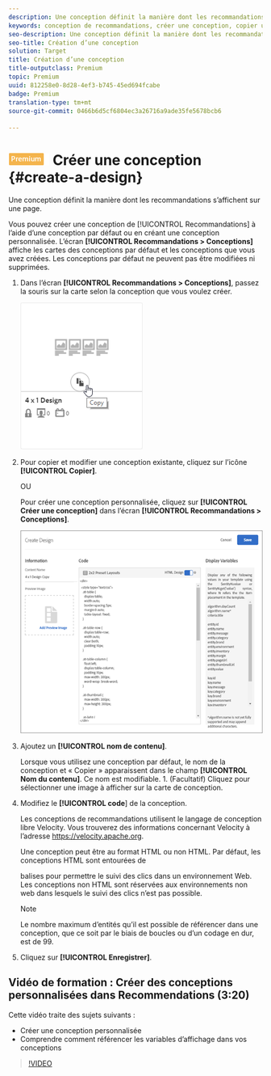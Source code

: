 ```yaml
---
description: Une conception définit la manière dont les recommandations s’affichent sur une page.
keywords: conception de recommandations, créer une conception, copier une conception
seo-description: Une conception définit la manière dont les recommandations s’affichent sur une page.
seo-title: Création d’une conception
solution: Target
title: Création d’une conception
title-outputclass: Premium
topic: Premium
uuid: 812258e0-8d28-4ef3-b745-45ed694fcabe
badge: Premium
translation-type: tm+mt
source-git-commit: 0466b6d5cf6804ec3a26716a9ade35fe5678bcb6

---
```



# ![PREMIUM](/help/assets/premium.png) Créer une conception {#create-a-design}

Une conception définit la manière dont les recommandations s’affichent sur une page.

Vous pouvez créer une conception de [!UICONTROL Recommandations] à l’aide d’une conception par défaut ou en créant une conception personnalisée. L’écran **[!UICONTROL Recommandations &gt; Conceptions]** affiche les cartes des conceptions par défaut et les conceptions que vous avez créées. Les conceptions par défaut ne peuvent pas être modifiées ni supprimées.

1. Dans l’écran **[!UICONTROL Recommandations &gt; Conceptions]**, passez la souris sur la carte selon la conception que vous voulez créer.

   ![](assets/Card_CopyDesign.png)

1. Pour copier et modifier une conception existante, cliquez sur l’icône **[!UICONTROL Copier]**.

   OU

   Pour créer une conception personnalisée, cliquez sur **[!UICONTROL Créer une conception]** dans l’écran **[!UICONTROL Recommandations &gt; Conceptions]**.

   ![](assets/createDesign.png)

1. Ajoutez un **[!UICONTROL nom de contenu]**.

   Lorsque vous utilisez une conception par défaut, le nom de la conception et « Copier » apparaissent dans le champ **[!UICONTROL Nom du contenu]**. Ce nom est modifiable. 1. (Facultatif) Cliquez pour sélectionner une image à afficher sur la carte de conception.
1. Modifiez le **[!UICONTROL code**] de la conception.

   Les conceptions de recommandations utilisent le langage de conception libre Velocity. Vous trouverez des informations concernant Velocity à l’adresse [](https://velocity.apache.org)https://velocity.apache.org.

   Une conception peut être au format HTML ou non HTML. Par défaut, les conceptions HTML sont entourées de <div> balises pour permettre le suivi des clics dans un environnement Web. Les conceptions non HTML sont réservées aux environnements non web dans lesquels le suivi des clics n’est pas possible.

   >[!NOTE]
   >
   >Le nombre maximum d’entités qu’il est possible de référencer dans une conception, que ce soit par le biais de boucles ou d’un codage en dur, est de 99.

1. Cliquez sur **[!UICONTROL Enregistrer]**.

## Vidéo de formation : Créer des conceptions personnalisées dans Recommendations (3:20)

Cette vidéo traite des sujets suivants :

* Créer une conception personnalisée
* Comprendre comment référencer les variables d’affichage dans vos conceptions

>[!VIDEO](https://video.tv.adobe.com/v/27687?captions=fre_fr)
